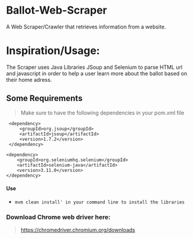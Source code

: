 # Ballot-Web-Scraper
A Web Scraper/Crawler that retrieves information from a website. 

# Inspiration/Usage:

The Scraper uses Java Libraries JSoup and Selenium to parse HTML url and javascript in order to help a user learn more about the ballot based on their home adress. 
 
 ## Some Requirements
 > Make sure to have the following dependencies in your pom.xml file
```shell
 <dependency>
     <groupId>org.jsoup</groupId>
     <artifactId>jsoup</artifactId>
     <version>1.7.2</version>
 </dependency>
 
<dependency>
    <groupId>org.seleniumhq.selenium</groupId>
    <artifactId>selenium-java</artifactId>
    <version>3.11.0</version>
</dependency>
```


#### Use 
 - `mvm clean install' in your command line to install the libraries`

### Download Chrome web driver here:
> https://chromedriver.chromium.org/downloads
